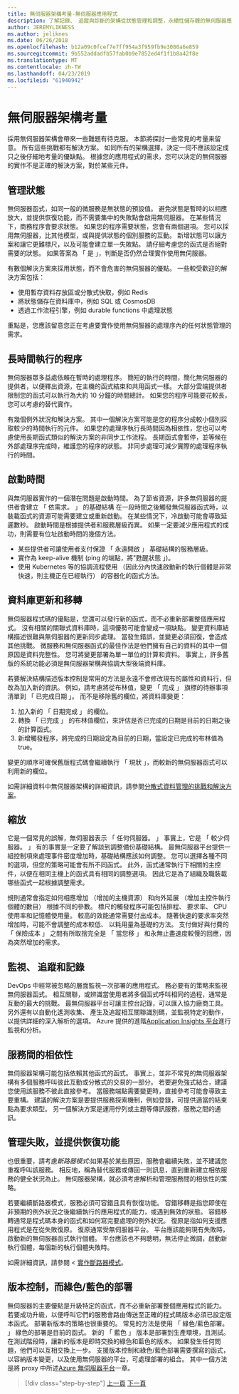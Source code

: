 ```yaml
---
title: 無伺服器架構考量-無伺服器應用程式
description: 了解記錄、 追蹤與診斷的架構從狀態管理和調整，永續性儲存體的無伺服器應用程式的挑戰。
author: JEREMYLIKNESS
ms.author: jeliknes
ms.date: 06/26/2018
ms.openlocfilehash: b12a09c0fcef7e7ff954a3f959fb9e3080a6e859
ms.sourcegitcommit: 9b552addadfb57fab0b9e7852ed4f1f1b8a42f8e
ms.translationtype: MT
ms.contentlocale: zh-TW
ms.lasthandoff: 04/23/2019
ms.locfileid: "61940942"
---
```

# <a name="serverless-architecture-considerations"></a>無伺服器架構考量

採用無伺服器架構會帶來一些難題有待克服。 本節將探討一些常見的考量来留意。 所有這些挑戰都有解決方案。 如同所有的架構選擇，決定一伺不應該設定成只之後仔細地考量的優缺點。 根據您的應用程式的需求，您可以決定的無伺服器的實作不是正確的解決方案，對於某些元件。

## <a name="managing-state"></a>管理狀態

無伺服器函式，如同一般的微服務是無狀態的預設值。 避免狀態是暫時的以相應放大，並提供恢復功能，而不需要集中的失敗點會啟用無伺服器。 在某些情況下，商務程序會要求狀態。 如果您的程序需要狀態，您會有兩個選項。 您可以採用無伺服器，比其他模型，或與提供狀態的個別服務的互動。 新增狀態可以讓方案和讓它更難標尺，以及可能會建立單一失敗點。 請仔細考慮您的函式是否絕對需要的狀態。 如果答案為 「 是 」，判斷是否仍然合理實作使用無伺服器。

有數個解決方案來採用狀態，而不會危害的無伺服器的優點。 一些較受歡迎的解決方案包括：

* 使用暫存資料存放區或分散式快取，例如 Redis
* 將狀態儲存在資料庫中，例如 SQL 或 CosmosDB
* 透過工作流程引擎，例如 durable functions 中處理狀態

重點是，您應該留意您正在考慮要實作使用無伺服器的處理序內的任何狀態管理的需求。

## <a name="long-running-processes"></a>長時間執行的程序

無伺服器眾多益處依賴在暫時的處理程序。 簡短的執行的時間，簡化無伺服器的提供者，以便釋出資源，在主機的函式結束和共用函式一樣。 大部分雲端提供者限制您的函式可以執行為大約 10 分鐘的時間總計。 如果您的程序可能要花較長，您可以考慮的替代實作。

有幾個例外狀況和解決方案。 其中一個解決方案可能是您的程序分成較小個別採取較少的時間執行的元件。 如果您的處理序執行長時間因為相依性，您也可以考慮使用長期函式類似的解決方案的非同步工作流程。 長期函式會暫停，並等候在外部處理序完成時，維護您的程序的狀態。 非同步處理可減少實際的處理程序執行的時間。

## <a name="startup-time"></a>啟動時間

與無伺服器實作的一個潛在問題是啟動時間。 為了節省資源，許多無伺服器的提供者會建立 「 依需求。 」 的基礎結構 在一段時間之後觸發無伺服器函式時，以裝載函式的資源可能需要建立或重新啟動。 在某些情況下，冷啟動可能會導致延遲數秒。 啟動時間是根據提供者和服務層級而異。 如果一定要減少應用程式的成功，則需要有位址啟動時間的幾個方法。

* 某些提供者可讓使用者支付保證 「 永遠開啟 」 基礎結構的服務層級。
* 實作為 keep-alive 機制 (ping 的端點，將"甦醒狀態 」)。
* 使用 Kubernetes 等的協調流程使用 （因此分內快速啟動新的執行個體是非常快速，則主機正在已經執行） 的容器化的函式方法。

## <a name="database-updates-and-migrations"></a>資料庫更新和移轉

無伺服器程式碼的優點是，您還可以發行新的函式，而不必重新部署整個應用程式。 沒有相關的關聯式資料庫時，這項優勢可能會變成一項缺點。 變更資料庫結構描述很難與無伺服器的更新同步處理。 當發生錯誤，並變更必須回復，會造成其他挑戰。 微服務和無伺服器函式的最佳作法是他們擁有自己的資料的其中一個原因是資料完整性。 您可將變更部署為單一單位的計算和資料。 事實上，許多舊版的系統功能必須是無伺服器架構與協調大型後端資料庫。

若要解決結構描述版本控制是常用的方法是永遠不會修改現有的屬性和資料行，但改為加入新的資訊。 例如，請考慮將從布林值，變更 「 完成 」 旗標的待辦事項清單到 「 已完成日期 」。 而不是移除舊的欄位，將資料庫變更：

1. 加入新的 「 日期完成 」 的欄位。
1. 轉換 「 已完成 」 的布林值欄位，來評估是否已完成的日期是目前的日期之後的計算函式。
1. 新增觸發程序，將完成的日期設定為目前的日期，當設定已完成的布林值為 true。

變更的順序可確保舊版程式碼會繼續執行 「 現狀 」，而較新的無伺服器函式可以利用新的欄位。

如需詳細資料中無伺服器架構的詳細資訊，請參閱[分散式資料管理的挑戰和解決方案](../microservices-architecture/architect-microservice-container-applications/distributed-data-management.md)。

## <a name="scaling"></a>縮放

它是一個常見的誤解，無伺服器表示 「 任何伺服器。 」 事實上，它是 「 較少伺服器。 」 有的事實是一定要了解談到調整備份基礎結構。 最無伺服器平台提供一組控制項來處理事件密度增加時，基礎結構應該如何調整。 您可以選擇各種不同的選項，但您的策略可能會有所不同函式。 此外，函式通常執行下相關的主控件，以便在相同主機上的函式具有相同的調整選項。 因此它是為了組織及職裝載哪些函式一起根據調整需求。

規則通常會指定如何相應增加 （增加的主機資源） 和向外延展 （增加主控件執行個體的數目） 根據不同的參數。 標尺的觸發程序可能包括排程、 要求率、 CPU 使用率和記憶體使用量。 較高的效能通常需要付出成本。 隨著快速的要求率突然增加時，可能不會調整的成本較低、 以耗用量為基礎的方法。 支付做好與付費的 「 保險成本 」 之間有所取捨完全是 「 當您移 」 和永無止盡速度較慢的回應，因為突然增加的需求。

## <a name="monitoring-tracing-and-logging"></a>監視、 追蹤和記錄

DevOps 中經常被忽略的層面監視一次部署的應用程式。 務必要有的策略來監視無伺服器函式。 相互關聯，或辨識當使用者將多個函式呼叫相同的過程，通常是互動的最大的挑戰。 最無伺服器平台可讓主控台記錄，可以匯入協力廠商工具。 另外還有以自動化遙測收集、 產生及追蹤相互關聯識別碼，並監視特定的動作，以提供詳細的深入解析的選項。 Azure 提供的進階[Application Insights 平台](https://docs.microsoft.com/azure/azure-functions/functions-monitoring)進行監視和分析。

## <a name="inter-service-dependencies"></a>服務間的相依性

無伺服器架構可能包括依賴其他函式的函式。 事實上，並非不常見的無伺服器架構有多個服務呼叫彼此互動或分散式的交易的一部分。 若要避免強式結合，建議您使用該服務不彼此直接參考。 當服務端點需要變更時，直接參考可能會導致主要重構。 建議的解決方案是要提供服務探索機制，例如登錄，可提供適當的結束點為要求類型。 另一個解決方案是運用佇列或主題等傳訊服務，服務之間的通訊。

## <a name="managing-failure-and-providing-resiliency"></a>管理失敗，並提供恢復功能

也很重要，請考慮*斷路器模式*:如果基於某些原因，服務會繼續失敗，並不建議您重複呼叫該服務。 相反地，稱為替代服務或傳回一則訊息，直到重新建立相依服務的健全狀況為止。 無伺服器架構，就必須考慮解析和管理服務間的相依性的策略。

若要繼續斷路器模式，服務必須可容錯且具有恢復功能。 容錯移轉是指您即使在非預期的例外狀況之後繼續執行的應用程式的能力，或遇到無效的狀態。 容錯移轉通常是程式碼本身的函式和如何寫完要處理的例外狀況。 復原是指如何支援應用程式是在從失敗復原。 復原通常受無伺服器平台。 平台應該能夠現有失敗時，啟動新的無伺服器函式執行個體。 平台應該也不夠聰明，無法停止微調，啟動新執行個體，每個新的執行個體失敗時。

如需詳細資訊，請參閱 <<c0> [ 實作斷路器模式](../microservices-architecture/implement-resilient-applications/implement-circuit-breaker-pattern.md)。

## <a name="versioning-and-greenblue-deployments"></a>版本控制，而綠色/藍色的部署

無伺服器的主要優點是升級特定的函式，而不必重新部署整個應用程式的能力。 若要成功升級，以便呼叫它們的服務會路由傳送至正確的程式碼版本必須已設定版本函式。 部署新版本的策略也很重要的。 常見的方法是使用 「 綠色/藍色部署。 」 綠色的部署是目前的函式。 新的 「 藍色 」 版本是部署到生產環境，且測試。 在測試階段時，讓新的版本是即時交換的綠色和藍色的版本。 如果發生任何問題，他們可以互相交換上一步。 支援版本控制和綠色/藍色部署需要撰寫的函式，以容納版本變更，以及使用無伺服器的平台，可處理部署的組合。 其中一個方法是將 proxy 中所述[Azure 無伺服器平台](azure-functions.md#proxies)一章。

>[!div class="step-by-step"]
>[上一頁](serverless-architecture.md)
>[下一頁](serverless-design-examples.md)